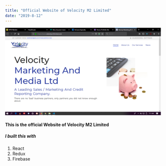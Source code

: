 ```yaml
---
title: "Official Website of Velocity M2 Limited"
date: "2019-8-12"
---
```


![velocity](./velocity.png)

<h4> This is the official Website of Velocity M2 Limited </h4>

<h5>I built this with </h5>

1. React
2. Redux
3. Firebase
